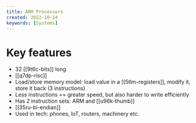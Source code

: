 ```yaml
---
title: ARM Processors
created: 2022-10-14
keywords: [Systems]
---
```


# Key features

- 32 [[9t6c-bits]] long
- [[q7dp-risc]]
- Load/store memory model: load value in a [[5tlm-registers]], modify it, store it back (3 instructions)
- Less instructions == greater speed, but also harder to write efficiently
- Has 2 instruction sets: ARM and [[u96k-thumb]]
- [[35ru-bi-endian]]
- Used in tech: phones, IoT, routers, machinery etc.
